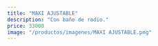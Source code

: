 ```yaml
---
title: "MAXI AJUSTABLE"
description: "Con baño de rodio."
price: 33000
image: "/productos/imagenes/MAXI AJUSTABLE.png"
---
```


